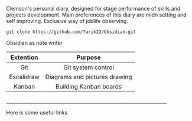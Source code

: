 Clemson's personal diary, designed for stage performance of skills and projects development. Main preferences of this diary are midn setting and self improving. Exclusive way of joblife observing.
```
git clone https://github.com/Yarik22/Obsidian.git
```
Obsidian as note writer
<table>
    <thead>
        <tr>
            <th align="center">Extention</th>
            <th align="center">Purpose</th>
        </tr>
    </thead>
    <tbody>
            <tr>
            <td align="center">Git</td>
            <td align="center">Git system control</td>
        </tr>
        <tr>
            <td align="center">Excalidraw</td>
            <td align="center">Diagrams and pictures drawing</td>
        </tr>
        <tr>
            <td align="center">Kanban</td>
            <td align="center">Building Kanban boards</td>
        </tr>
    </tbody>
</table>
____________________________________________________________________

Here is some useful links
